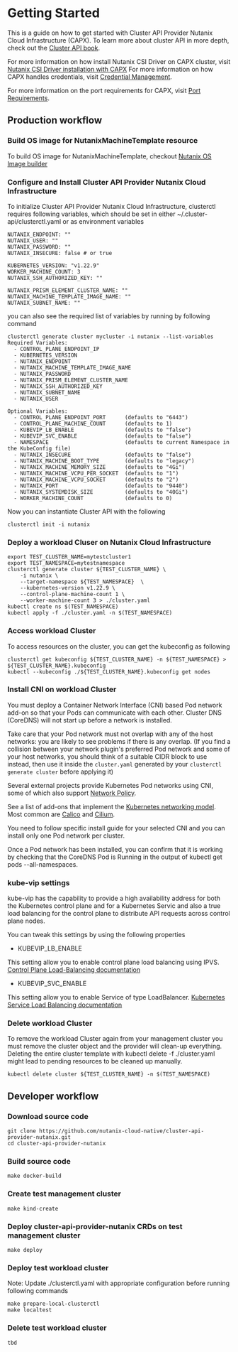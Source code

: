 # Getting Started

This is a guide on how to get started with Cluster API Provider Nutanix Cloud Infrastructure (CAPX). To learn more about cluster API in more depth, check out the [Cluster API book](https://cluster-api.sigs.k8s.io/).

For more information on how install Nutanix CSI Driver on CAPX cluster, visit [Nutanix CSI Driver installation with CAPX](./addons/install_csi_driver.md)
For more information on how CAPX handles credentials, visit [Credential Management](./credential_management.md).

For more information on the port requirements for CAPX, visit [Port Requirements](./port_requirements.md).

## Production workflow

### Build OS image for NutanixMachineTemplate resource
To build OS image for NutanixMachineTemplate, checkout [Nutanix OS Image builder](../tools/imagebuilder/README.md)

### Configure and Install Cluster API Provider Nutanix Cloud Infrastructure
To initialize Cluster API Provider Nutanix Cloud Infrastructure, clusterctl requires following variables, which should be set in either ~/.cluster-api/clusterctl.yaml or as environment variables
```
NUTANIX_ENDPOINT: ""
NUTANIX_USER: ""
NUTANIX_PASSWORD: ""
NUTANIX_INSECURE: false # or true

KUBERNETES_VERSION: "v1.22.9"
WORKER_MACHINE_COUNT: 3
NUTANIX_SSH_AUTHORIZED_KEY: ""

NUTANIX_PRISM_ELEMENT_CLUSTER_NAME: ""
NUTANIX_MACHINE_TEMPLATE_IMAGE_NAME: ""
NUTANIX_SUBNET_NAME: ""
```

you can also see the required list of variables by running by following command
```
clusterctl generate cluster mycluster -i nutanix --list-variables           
Required Variables:
  - CONTROL_PLANE_ENDPOINT_IP
  - KUBERNETES_VERSION
  - NUTANIX_ENDPOINT
  - NUTANIX_MACHINE_TEMPLATE_IMAGE_NAME
  - NUTANIX_PASSWORD
  - NUTANIX_PRISM_ELEMENT_CLUSTER_NAME
  - NUTANIX_SSH_AUTHORIZED_KEY
  - NUTANIX_SUBNET_NAME
  - NUTANIX_USER

Optional Variables:
  - CONTROL_PLANE_ENDPOINT_PORT      (defaults to "6443")
  - CONTROL_PLANE_MACHINE_COUNT      (defaults to 1)
  - KUBEVIP_LB_ENABLE                (defaults to "false")
  - KUBEVIP_SVC_ENABLE               (defaults to "false")
  - NAMESPACE                        (defaults to current Namespace in the KubeConfig file)
  - NUTANIX_INSECURE                 (defaults to "false")
  - NUTANIX_MACHINE_BOOT_TYPE        (defaults to "legacy")
  - NUTANIX_MACHINE_MEMORY_SIZE      (defaults to "4Gi")
  - NUTANIX_MACHINE_VCPU_PER_SOCKET  (defaults to "1")
  - NUTANIX_MACHINE_VCPU_SOCKET      (defaults to "2")
  - NUTANIX_PORT                     (defaults to "9440")
  - NUTANIX_SYSTEMDISK_SIZE          (defaults to "40Gi")
  - WORKER_MACHINE_COUNT             (defaults to 0)
```

Now you can instantiate Cluster API with the following
```
clusterctl init -i nutanix
```

### Deploy a workload Cluser on Nutanix Cloud Infrastructure
```
export TEST_CLUSTER_NAME=mytestcluster1
export TEST_NAMESPACE=mytestnamespace
clusterctl generate cluster ${TEST_CLUSTER_NAME} \
    -i nutanix \
    --target-namespace ${TEST_NAMESPACE}  \
    --kubernetes-version v1.22.9 \
    --control-plane-machine-count 1 \
    --worker-machine-count 3 > ./cluster.yaml
kubectl create ns $(TEST_NAMESPACE)
kubectl apply -f ./cluster.yaml -n $(TEST_NAMESPACE)
```

### Access workload Cluster
To access resources on the cluster, you can get the kubeconfig as following
```
clusterctl get kubeconfig ${TEST_CLUSTER_NAME} -n ${TEST_NAMESPACE} > ${TEST_CLUSTER_NAME}.kubeconfig
kubectl --kubeconfig ./${TEST_CLUSTER_NAME}.kubeconfig get nodes 
```

### Install CNI on workload Cluster

You must deploy a Container Network Interface (CNI) based Pod network add-on so that your Pods can communicate with each other. Cluster DNS (CoreDNS) will not start up before a network is installed.

Take care that your Pod network must not overlap with any of the host networks: you are likely to see problems if there is any overlap. (If you find a collision between your network plugin's preferred Pod network and some of your host networks, you should think of a suitable CIDR block to use instead, then use it inside the `cluster.yaml` generated by your `clusterctl generate cluster` before applying it)

Several external projects provide Kubernetes Pod networks using CNI, some of which also support [Network Policy](https://kubernetes.io/docs/concepts/services-networking/network-policies/).

See a list of add-ons that implement the [Kubernetes networking model](https://kubernetes.io/docs/concepts/cluster-administration/networking/#how-to-implement-the-kubernetes-networking-model). Most common are [Calico](https://www.tigera.io/project-calico/) and [Cilium](https://cilium.io).

You need to follow specific install guide for your selected CNI and you can install only one Pod network per cluster.

Once a Pod network has been installed, you can confirm that it is working by checking that the CoreDNS Pod is Running in the output of kubectl get pods --all-namespaces.


### kube-vip settings

kube-vip has the capability to provide a high availability address for both the Kubernetes control plane and for a Kubernetes Servic and also a true load balancing for the control plane to distribute API requests across control plane nodes.

You can tweak this settings by using the following properties

- KUBEVIP_LB_ENABLE

This setting allow you to enable control plane load balancing using IPVS.
[Control Plane Load-Balancing documentation](https://kube-vip.chipzoller.dev/docs/about/architecture/#control-plane-load-balancing)

- KUBEVIP_SVC_ENABLE 

This setting allow you to enable Service of type LoadBalancer.
[Kubernetes Service Load Balancing documentation](https://kube-vip.chipzoller.dev/docs/about/architecture/#kubernetes-service-load-balancing)

### Delete workload Cluster
To remove the workload Cluster again from your management cluster you must remove the cluster object and the provider will clean-up everything. Deleting the entire cluster template with kubectl delete -f ./cluster.yaml might lead to pending resources to be cleaned up manually.

```
kubectl delete cluster ${TEST_CLUSTER_NAME} -n $(TEST_NAMESPACE)
```
## Developer workflow

### Download source code
```
git clone https://github.com/nutanix-cloud-native/cluster-api-provider-nutanix.git
cd cluster-api-provider-nutanix
```

### Build source code
```
make docker-build
```

### Create test management cluster
```
make kind-create
```

### Deploy cluster-api-provider-nutanix CRDs on test management cluster
```
make deploy
```
### Deploy test workload cluster
Note: Update ./clusterctl.yaml with appropriate configuration before running following commands
```
make prepare-local-clusterctl
make localtest
```

### Delete test workload cluster
```
tbd
```
